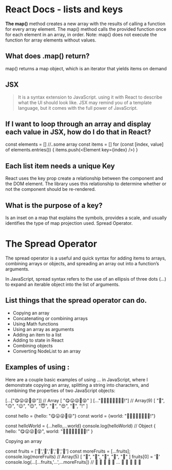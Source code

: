 # React Docs - lists and keys

**The map()** method creates a new array with the results of calling a function for every array element. The map() method calls the provided function once for each element in an array, in order. Note: map() does not execute the function for array elements without values.



## What does .map() return?

map() returns a map object, which is an iterator that yields items on demand


 ## JSX

>It is a syntax extension to JavaScript. using it with React to describe what the UI should look like. JSX may remind you of a template language, but it comes with the full power of JavaScript.


## If I want to loop through an array and display each value in JSX, how do I do that in React?

const elements = [] //..some array
const items = []
for (const [index, value] of elements.entries()) {
  items.push(&lt;Element key={index} />)
}


## Each list item needs a unique Key 

React uses the key prop create a relationship between the component and the DOM element. The library uses this relationship to determine whether or not the component should be re-rendered.


## What is the purpose of a key?
 Is an inset on a map that explains the symbols, provides a scale, and usually identifies the type of map projection used.
Spread Operator.


# The Spread Operator

The spread operator is a useful and quick syntax for adding items to arrays, combining arrays or objects, and spreading an array out into a function’s arguments.

In JavaScript, spread syntax refers to the use of an ellipsis of three dots (…) to expand an iterable object into the list of arguments.

## List things that the spread operator can do.

*   Copying an array
*  Concatenating or combining arrays
*    Using Math functions
*    Using an array as arguments
*    Adding an item to a list
*    Adding to state in React
*    Combining objects
*    Converting NodeList to an array


## Examples of using :

Here are a couple basic examples of using … in JavaScript, where I demonstrate copying an array, splitting a string into characters, and combining the properties of two JavaScript objects:


[...["😋😛😜🤪😝"]] // Array [ "😋😛😜🤪😝" ]
[..."🙂🙃😉😊😇🥰😍🤩!"] // Array(9) [ "🙂", "🙃", "😉", "😊", "😇", "🥰", "😍", "🤩", "!" ]

const hello = {hello: "😋😛😜🤪😝"}
const world = {world: "🙂🙃😉😊😇🥰😍🤩!"}

const helloWorld = {...hello,...world}
console.log(helloWorld) // Object { hello: "😋😛😜🤪😝", world: "🙂🙃😉😊😇🥰😍🤩!" }

Copying an array

const fruits = ['🍏','🍊','🍌','🍉','🍍']
const moreFruits = [...fruits];
console.log(moreFruits) // Array(5) [ "🍏", "🍊", "🍌", "🍉", "🍍" ]
fruits[0] = '🍑'
console.log(...[...fruits,'...',...moreFruits]) //  🍑 🍊 🍌 🍉 🍍 ... 🍏 🍊 🍌 🍉 🍍




